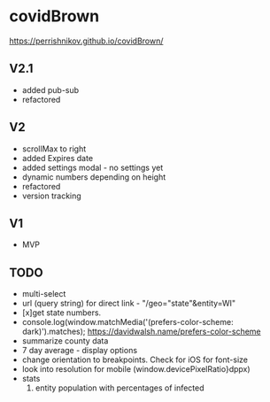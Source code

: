 # covidBrown

https://perrishnikov.github.io/covidBrown/

## V2.1
* added pub-sub
* refactored

## V2
* scrollMax to right
* added Expires date 
* added settings modal - no settings yet
* dynamic numbers depending on height 
* refactored
* version tracking

## V1
* MVP

## TODO
* multi-select
* url (query string) for direct link - "/geo="state"&entity=WI"
* [x]get state numbers.
* console.log(window.matchMedia('(prefers-color-scheme: dark)').matches);
  https://davidwalsh.name/prefers-color-scheme
* summarize county data
* 7 day average - display options
* change orientation to breakpoints. Check for iOS for font-size
* look into resolution for mobile (window.devicePixelRatio}dppx)
* stats
  1. entity population with percentages of infected